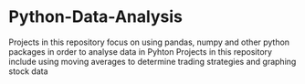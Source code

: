 # Python-Data-Analysis
Projects in this repository focus on using pandas, numpy and other python packages in order to analyse data in Pyhton
Projects in this repository include using moving averages to determine trading strategies and graphing stock data
